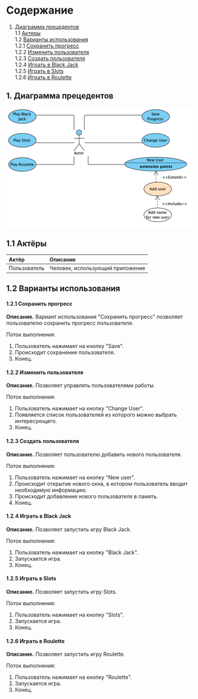 # Содержание
1. [Диаграмма прецедентов](#1)<br>
1.1 [Актеры](#1.1)<br>
1.2 [Варианты использования](#1.2)<br>
1.2.1 [Сохранить прогресс](#1.2.1)<br>
1.2.2 [Изменить пользователя](#1.2.2)<br>
1.2.3 [Создать пользователя](#1.2.3)<br>
1.2.4 [Играть в Black Jack](#1.2.4)<br>
1.2.5 [Играть в Slots](#1.2.5)<br>
1.2.6 [Играть в Roulette](#1.2.6)<br>
    
    
## 1. Диаграмма прецедентов<a name="1"></a> 

![Диаграмма прецедентов](https://github.com/shmouk/JACKPOTSmachine/blob/master/Diagrams/UseCase.png)


## 1.1 Актёры<a name="1.1"></a>

| Актёр | Описание |
|:--|:--|
| Пользователь | Человек, использующий приложение |

## 1.2 Варианты использования<a name="1.2"></a>

#### 1.2.1 Сохранить прогресс<a name="1.2.1"></a>
**Описание.** Вариант использования "Сохранить прогресс" позволяет пользователю сохранить прогресс пользователя.

Поток выполнения:
1. Пользователь нажимает на кнопку "Save".
2. Происходит сохранение пользователя.
3. Конец.

#### 1.2.2 Изменить пользователя<a name="1.2.2"></a>
**Описание.** Позволяет управлять пользователями работы.

Поток выполнения:
1. Пользователь нажимает на кнопку "Change User".
2. Появляется список пользователей из которого можно выбрать интересующего.
3. Конец.

#### 1.2.3 Создать пользователя<a name="1.2.3"></a>
**Описание.** Позволяет пользователю добавить нового пользователя.

Поток выполнения:
1. Пользователь нажимает на кнопку "New user".
2. Происходит открытие нового окна, в котором пользователь вводит необходимую информацию.
3. Происходит добавление нового пользователя в память.
4. Конец.

#### 1.2.4 Играть в Black Jack<a name="1.2.4"></a>
**Описание.** Позволяет запустить игру Black Jack.

Поток выполнения:
1. Пользователь нажимает на кнопку "Black Jack".
2. Запускается игра.
3. Конец.

#### 1.2.5 Играть в Slots<a name="1.2.5"></a>
**Описание.** Позволяет запустить игру Slots.

Поток выполнения:
1. Пользователь нажимает на кнопку "Slots".
2. Запускается игра.
3. Конец.

#### 1.2.6 Играть в Roulette<a name="1.2.6"></a>
**Описание.** Позволяет запустить игру Roulette.

Поток выполнения:
1. Пользователь нажимает на кнопку "Roulette".
2. Запускается игра.
3. Конец.
